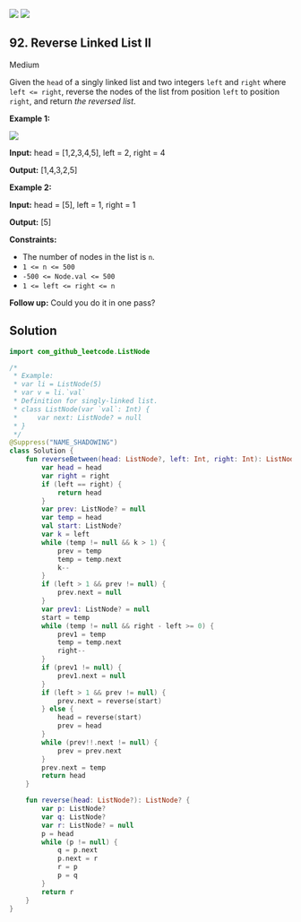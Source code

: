 [![](https://img.shields.io/github/stars/LeetCode-Top-Interview-150/LeetCode-Top-Interview-150?label=Stars&style=flat-square)](https://github.com/LeetCode-Top-Interview-150/LeetCode-Top-Interview-150)
[![](https://img.shields.io/github/forks/LeetCode-Top-Interview-150/LeetCode-Top-Interview-150?label=Fork%20me%20on%20GitHub%20&style=flat-square)](https://github.com/LeetCode-Top-Interview-150/LeetCode-Top-Interview-150/fork)

## 92\. Reverse Linked List II

Medium

Given the `head` of a singly linked list and two integers `left` and `right` where `left <= right`, reverse the nodes of the list from position `left` to position `right`, and return _the reversed list_.

**Example 1:**

![](https://assets.leetcode.com/uploads/2021/02/19/rev2ex2.jpg)

**Input:** head = [1,2,3,4,5], left = 2, right = 4

**Output:** [1,4,3,2,5]

**Example 2:**

**Input:** head = [5], left = 1, right = 1

**Output:** [5]

**Constraints:**

*   The number of nodes in the list is `n`.
*   `1 <= n <= 500`
*   `-500 <= Node.val <= 500`
*   `1 <= left <= right <= n`

**Follow up:** Could you do it in one pass?

## Solution

```kotlin
import com_github_leetcode.ListNode

/*
 * Example:
 * var li = ListNode(5)
 * var v = li.`val`
 * Definition for singly-linked list.
 * class ListNode(var `val`: Int) {
 *     var next: ListNode? = null
 * }
 */
@Suppress("NAME_SHADOWING")
class Solution {
    fun reverseBetween(head: ListNode?, left: Int, right: Int): ListNode? {
        var head = head
        var right = right
        if (left == right) {
            return head
        }
        var prev: ListNode? = null
        var temp = head
        val start: ListNode?
        var k = left
        while (temp != null && k > 1) {
            prev = temp
            temp = temp.next
            k--
        }
        if (left > 1 && prev != null) {
            prev.next = null
        }
        var prev1: ListNode? = null
        start = temp
        while (temp != null && right - left >= 0) {
            prev1 = temp
            temp = temp.next
            right--
        }
        if (prev1 != null) {
            prev1.next = null
        }
        if (left > 1 && prev != null) {
            prev.next = reverse(start)
        } else {
            head = reverse(start)
            prev = head
        }
        while (prev!!.next != null) {
            prev = prev.next
        }
        prev.next = temp
        return head
    }

    fun reverse(head: ListNode?): ListNode? {
        var p: ListNode?
        var q: ListNode?
        var r: ListNode? = null
        p = head
        while (p != null) {
            q = p.next
            p.next = r
            r = p
            p = q
        }
        return r
    }
}
```
